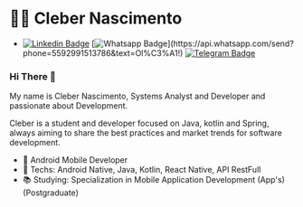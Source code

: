 <h1>👨‍💻 Cleber Nascimento</h1>

- [![Linkedin Badge](https://img.shields.io/badge/-LinkedIn-blue?style=flat-square&logo=Linkedin&logoColor=white&link=https://www.linkedin.com/in/cleber-nascimento/)](https://www.linkedin.com/in/cleber-nascimento/)
[![Whatsapp Badge](https://img.shields.io/badge/-Whatsapp-4CA143?style=flat-square&labelColor=4CA143&logo=whatsapp&logoColor=white&link=https://api.whatsapp.com/send?phone=5592991513786&text=Ol%C3%A1!!)](https://api.whatsapp.com/send?phone=5592991513786&text=Ol%C3%A1!)
[![Telegram Badge](https://img.shields.io/badge/-Telegram-1ca0f1?style=flat-square&labelColor=1ca0f1&logo=telegram&logoColor=white&link=https://t.me/clebernascimento)](https://t.me/clebernascimento)
  

### Hi There 👋

My name is Cleber Nascimento, Systems Analyst and Developer and passionate about Development.

Cleber is a student and developer focused on Java, kotlin and Spring, always aiming to share the best practices and market trends for software development.

- 💼 Android Mobile Developer
- 📲 Techs: Android Native, Java, Kotlin, React Native, API RestFull
- 📚 Studying: Specialization in Mobile Application Development (App's) (Postgraduate)
